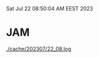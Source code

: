 Sat Jul 22 08:50:04 AM EEST 2023
# JAM
<a href='./cache/202307/22_08.log'>./cache/202307/22_08.log</a>
